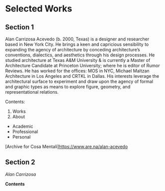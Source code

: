 # Selected Works

## Section 1





Alan Carrizosa Acevedo (b. 2000, Texas) is a designer and researcher based in New York City. He brings a keen and capricious sensibility to expanding the agency of architecture by conceding architecture’s conventions, dialectics, and aesthetics through his design processes. He studied architecture at Texas A&M University & is currently a Master of Architecture Candidate at Princeton University; where he is editor of Rumor Reviews. He has worked for the offices: MOS in NYC, Michael Maltzan Architecture in Los Angeles and CRTKL in Dallas. His interests leverage the architectural surface to experiment and draw upon the agency of formal and graphic types as means to explore figure, geometry, and representational relations. 


Contents:

1. Works
2. About

- Academic 
- Professional
- Personal


[Archive for Cosa Mentali]https://www.are.na/alan-acevedo


## Section 2

*Alan Carrizosa*

**Contents**